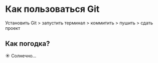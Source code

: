# Как пользоваться Git

Установить Git > запустить терминал > коммитить > пушить > сдать проект

## Как погодка?

☀️ Солнечно...